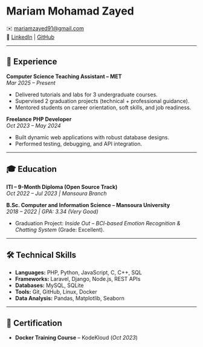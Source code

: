 # Mariam Mohamad Zayed  

✉️ mariamzayed91@gmail.com  
🔗 [LinkedIn](https://linkedin.com/in/mariamzayed91) | [GitHub](https://github.com/mariamzayed)  

---

## 💼 Experience  

**Computer Science Teaching Assistant – MET**  
*Mar 2025 – Present*  
- Delivered tutorials and labs for 3 undergraduate courses.  
- Supervised 2 graduation projects (technical + professional guidance).  
- Mentored students on career orientation, soft skills, and job readiness.  

**Freelance PHP Developer**  
*Oct 2023 – May 2024*  
- Built dynamic web applications with robust database designs.  
- Performed testing, debugging, and API integration.  

---

## 🎓 Education  

**ITI – 9-Month Diploma (Open Source Track)**  
*Oct 2022 – Jul 2023 | Mansoura Branch*  

**B.Sc. Computer and Information Science – Mansoura University**  
*2018 – 2022 | GPA: 3.34 (Very Good)*  
- Graduation Project: *Inside Out – BCI-based Emotion Recognition & Chatting System* (Grade: Excellent).  

---

## 🛠️ Technical Skills  

- **Languages:** PHP, Python, JavaScript, C, C++, SQL  
- **Frameworks:** Laravel, Django, Node.js, REST APIs  
- **Databases:** MySQL, SQLite  
- **Tools:** Git, GitHub, Linux, Docker  
- **Data Analysis:** Pandas, Matplotlib, Seaborn  

---

## 📜 Certification  

- **Docker Training Course** – KodeKloud (*Oct 2023*)  
